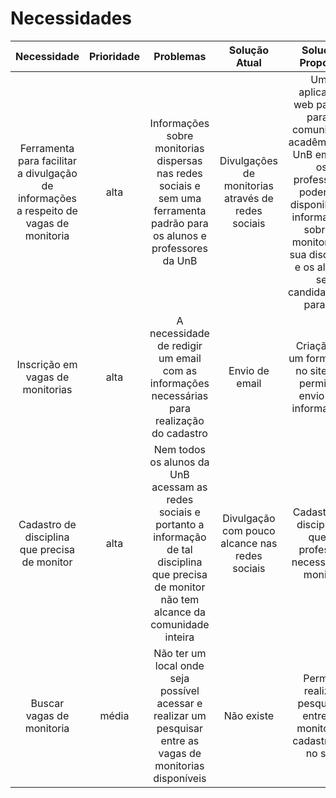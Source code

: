 # Necessidades

|Necessidade|Prioridade|Problemas|Solução Atual|Solução Proposta|
|:--:|:--:|:--:|:--:|:--:|
| Ferramenta para facilitar a divulgação de informações a respeito de vagas de monitoria | alta | Informações sobre monitorias dispersas nas redes sociais e sem uma ferramenta padrão para os alunos e professores da UnB | Divulgações de monitorias através de redes sociais | Uma aplicação web padrão para a comunidade acadêmica da UnB em que os professores poderiam disponibilizar informações sobre a monitoria de sua disciplina e os alunos se candidatariam para tal |
| Inscrição em vagas de monitorias | alta | A necessidade de redigir um email com as informações necessárias para realização do cadastro | Envio de email | Criação de um formulário no site que permita o envio das informações |
|Cadastro de disciplina que precisa de monitor|alta|Nem todos os alunos da UnB acessam as redes sociais e portanto a informação de tal disciplina que precisa de monitor não tem alcance da comunidade inteira|Divulgação com pouco alcance nas redes sociais|Cadastro de disciplinas que o professor necessita de monitor|
| Buscar vagas de monitoria | média | Não ter um local onde seja possível acessar e realizar um pesquisar entre as vagas de monitorias disponíveis | Não existe | Permitir realizar pesquisas entre as monitorias cadastradas no site |
